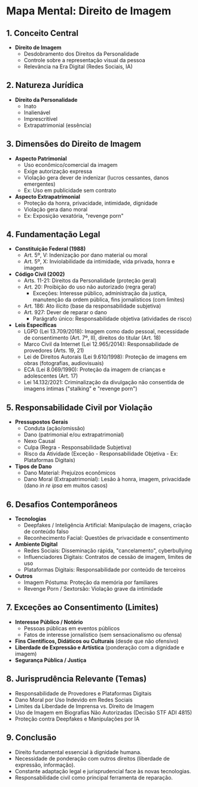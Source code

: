 # Mapa Mental: Direito de Imagem

## 1. Conceito Central
   - **Direito de Imagem**
     - Desdobramento dos Direitos da Personalidade
     - Controle sobre a representação visual da pessoa
     - Relevância na Era Digital (Redes Sociais, IA)

## 2. Natureza Jurídica
   - **Direito da Personalidade**
     - Inato
     - Inalienável
     - Imprescritível
     - Extrapatrimonial (essência)

## 3. Dimensões do Direito de Imagem
   - **Aspecto Patrimonial**
     - Uso econômico/comercial da imagem
     - Exige autorização expressa
     - Violação gera dever de indenizar (lucros cessantes, danos emergentes)
     - Ex: Uso em publicidade sem contrato
   - **Aspecto Extrapatrimonial**
     - Proteção da honra, privacidade, intimidade, dignidade
     - Violação gera dano moral
     - Ex: Exposição vexatória, "revenge porn"

## 4. Fundamentação Legal
   - **Constituição Federal (1988)**
     - Art. 5º, V: Indenização por dano material ou moral
     - Art. 5º, X: Inviolabilidade da intimidade, vida privada, honra e imagem
   - **Código Civil (2002)**
     - Arts. 11-21: Direitos da Personalidade (proteção geral)
     - Art. 20: Proibição do uso não autorizado (regra geral)
       - Exceções: Interesse público, administração da justiça, manutenção da ordem pública, fins jornalísticos (com limites)
     - Art. 186: Ato ilícito (base da responsabilidade subjetiva)
     - Art. 927: Dever de reparar o dano
       - Parágrafo único: Responsabilidade objetiva (atividades de risco)
   - **Leis Específicas**
     - LGPD (Lei 13.709/2018): Imagem como dado pessoal, necessidade de consentimento (Art. 7º, II), direitos do titular (Art. 18)
     - Marco Civil da Internet (Lei 12.965/2014): Responsabilidade de provedores (Arts. 19, 21)
     - Lei de Direitos Autorais (Lei 9.610/1998): Proteção de imagens em obras (fotografias, audiovisuais)
     - ECA (Lei 8.069/1990): Proteção da imagem de crianças e adolescentes (Art. 17)
     - Lei 14.132/2021: Criminalização da divulgação não consentida de imagens íntimas ("stalking" e "revenge porn")

## 5. Responsabilidade Civil por Violação
   - **Pressupostos Gerais**
     - Conduta (ação/omissão)
     - Dano (patrimonial e/ou extrapatrimonial)
     - Nexo Causal
     - Culpa (Regra - Responsabilidade Subjetiva)
     - Risco da Atividade (Exceção - Responsabilidade Objetiva - Ex: Plataformas Digitais)
   - **Tipos de Dano**
     - Dano Material: Prejuízos econômicos
     - Dano Moral (Extrapatrimonial): Lesão à honra, imagem, privacidade (dano *in re ipsa* em muitos casos)

## 6. Desafios Contemporâneos
   - **Tecnologias**
     - Deepfakes / Inteligência Artificial: Manipulação de imagens, criação de conteúdo falso
     - Reconhecimento Facial: Questões de privacidade e consentimento
   - **Ambiente Digital**
     - Redes Sociais: Disseminação rápida, "cancelamento", cyberbullying
     - Influenciadores Digitais: Contratos de cessão de imagem, limites de uso
     - Plataformas Digitais: Responsabilidade por conteúdo de terceiros
   - **Outros**
     - Imagem Póstuma: Proteção da memória por familiares
     - Revenge Porn / Sextorsão: Violação grave da intimidade

## 7. Exceções ao Consentimento (Limites)
   - **Interesse Público / Notório**
     - Pessoas públicas em eventos públicos
     - Fatos de interesse jornalístico (sem sensacionalismo ou ofensa)
   - **Fins Científicos, Didáticos ou Culturais** (desde que não ofensivo)
   - **Liberdade de Expressão e Artística** (ponderação com a dignidade e imagem)
   - **Segurança Pública / Justiça**

## 8. Jurisprudência Relevante (Temas)
   - Responsabilidade de Provedores e Plataformas Digitais
   - Dano Moral por Uso Indevido em Redes Sociais
   - Limites da Liberdade de Imprensa vs. Direito de Imagem
   - Uso de Imagem em Biografias Não Autorizadas (Decisão STF ADI 4815)
   - Proteção contra Deepfakes e Manipulações por IA

## 9. Conclusão
   - Direito fundamental essencial à dignidade humana.
   - Necessidade de ponderação com outros direitos (liberdade de expressão, informação).
   - Constante adaptação legal e jurisprudencial face às novas tecnologias.
   - Responsabilidade civil como principal ferramenta de reparação.

